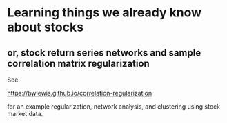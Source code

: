 # Learning things we already know about stocks

## or, stock return series networks and sample correlation matrix regularization

See

https://bwlewis.github.io/correlation-regularization

for an example regularization, network analysis, and clustering using stock
market data.
